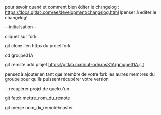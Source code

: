 pour savoir quand et comment bien éditer le changelog : https://docs.gitlab.com/ee/development/changelog.html
!penser à editer le changelog!

--initialisation--

cliquez sur fork

git clone lien https du projet fork

cd groupe31A

git remote add projet https://gitlab.com/iut-orleans31A/groupe31A.git


pensez à ajouter en tant que membre de votre fork les autres membres du groupe pour qu'ils puissent récupérer votre version

--récupérer projet de quelqu'un--

git fetch mettre_nom_du_remote

git merge nom_du_remote/master